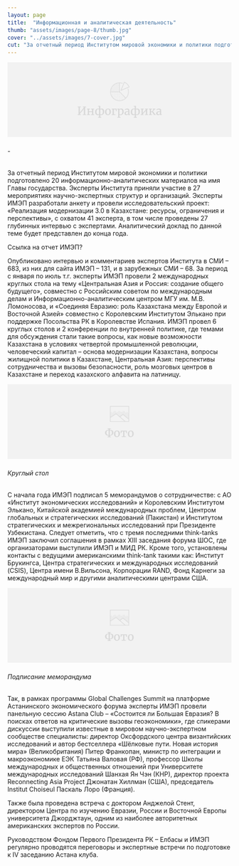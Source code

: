 ```yaml
---
layout: page
title:  "Информационная и аналитическая деятельность"
thumb: "assets/images/page-8/thumb.jpg"
cover: "../assets/images/7-cover.jpg"
cut: "За отчетный период Институтом мировой экономики и политики подготовлено 20 информационно-аналитических материалов на имя Главы государства. Эксперты Института приняли участие в 27 мероприятиях научно-экспертных структур и организаций."
---
```


![](../assets/images/placeholder-infographic.png)
###### -

За отчетный период Институтом мировой экономики и политики подготовлено 20 информационно-аналитических материалов на имя Главы государства. Эксперты Института приняли участие в 27 мероприятиях научно-экспертных структур и организаций.
Эксперты ИМЭП разработали анкету и провели исследовательский проект: «Реализация модернизации 3.0 в Казахстане: ресурсы, ограничения и перспективы», с охватом 41 эксперта, в том числе проведены 27 глубинных интервью с экспертами. Аналитический доклад по данной теме будет представлен до конца года.

Ссылка на отчет ИМЭП?

Опубликовано интервью и комментариев экспертов Института в СМИ – 683, из них для сайта ИМЭП – 131, и в зарубежных СМИ – 68.
За период с января по июль т.г. эксперты ИМЭП провели 2 международных круглых стола на тему «Центральная Азия и Россия: создание общего будущего», совместно с Российским советом по международным делам и Информационно-аналитическим центром МГУ им. М.В. Ломоносова, и «Соединяя Евразию: роль Казахстана между Европой и Восточной Азией» совместно с Королевским Институтом Элькано при поддержке Посольства РК в Королевстве Испания.
ИМЭП провел 6 круглых столов и 2 конференции по внутренней политике, где темами для обсуждения стали такие вопросы, как новые возможности Казахстана в условиях четвертой промышленной революции, человеческий капитал – основа модернизации Казахстана, вопросы жилищной политики в Казахстане, Центральная Азия: перспективы сотрудничества и вызовы безопасности, роль мозговых центров в Казахстане и переход казахского алфавита на латиницу.

![](../assets/images/placeholder-image.png)
###### Круглый стол

С начала года ИМЭП подписал 5 меморандумов о сотрудничестве: с АО «Институт экономических исследований» и Королевским Институтом Элькано, Китайской академией международных проблем, Центром глобальных и стратегических исследований (Пакистан) и Институтом стратегических и межрегиональных исследований при Президенте Узбекистана. Следует отметить, что с тремя последними think-tanks ИМЭП заключил соглашения в рамках XIII заседания форума ШОС, где организаторами выступили ИМЭП и МИД РК.
Кроме того, установлены контакты с ведущими американскими think-tank такими как: Институт Брукингса, Центра стратегических и международных исследований (CSIS), Центра имени В.Вильсона, Корпорации RAND, Фонд Карнеги за международный мир и другими аналитическими центрами США.

![](../assets/images/placeholder-image.png)
###### Подписание меморандума

Так, в рамках программы Global Challenges Summit на платформе Астанинского экономического форума эксперты ИМЭП провели панельную сессию Astana Club – «Состоится ли Большая Евразия? В поисках ответов на критические вызовы геоэкономики», где спикерами дискуссии выступили известные в мировом научно-экспертном сообществе специалисты: директор Оксфордского центра византийских исследований и автор бестселлера «Шёлковые пути. Новая история мира» (Великобритания) Питер Франкопан, министр по интеграции и макроэкономике ЕЭК Татьяна Валовая (РФ), профессор Школы международных и общественных отношений при Университете международных исследований Шанхая Ян Чэн (КНР), директор проекта Reconnecting Asia Project Джонатан Хиллман (США), председатель Institut Choiseul Паскаль Лоро (Франция).

Также была проведена встреча с доктором Анджелой Стент, директором Центра по изучению Евразии, России и Восточной Европы университета Джорджтаун, одним из наиболее авторитетных американских экспертов по России.

Руководством Фондом Первого Президента РК – Елбасы и ИМЭП регулярно проводятся переговоры и экспертные встречи  по подготовке к IV заседанию Астана клуба.
